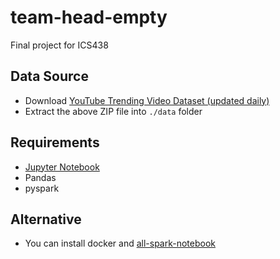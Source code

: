 # team-head-empty
Final project for ICS438

## Data Source
* Download [YouTube Trending Video Dataset (updated daily)](https://www.kaggle.com/rsrishav/youtube-trending-video-dataset)
* Extract the above ZIP file into `./data` folder

## Requirements
* [Jupyter Notebook](https://jupyter.org/install#getting-started-with-the-classic-jupyter-notebook)
* Pandas
* pyspark

## Alternative
* You can install docker and [all-spark-notebook](https://hub.docker.com/r/jupyter/all-spark-notebook)
